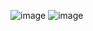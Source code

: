 ![image](https://user-images.githubusercontent.com/48994987/224849992-a6dd60fb-8fbc-4e18-b037-38e0e274fd70.png)
![image](https://user-images.githubusercontent.com/48994987/225173151-0961df95-7717-4684-aa41-71db806f100c.png)
